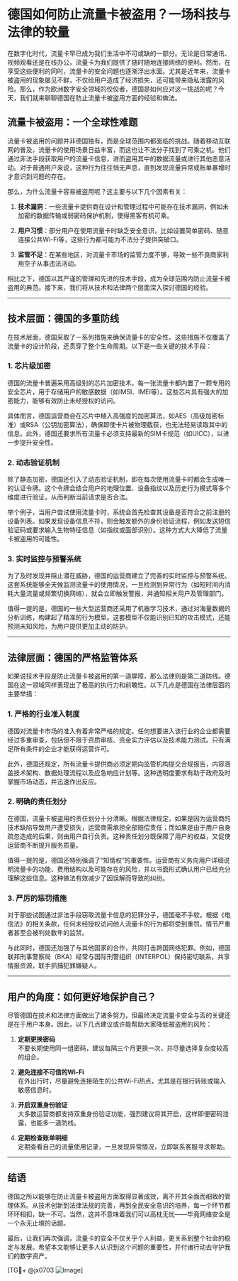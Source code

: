 # 德国如何防止流量卡被盗用？一场科技与法律的较量

在数字化时代，流量卡早已成为我们生活中不可或缺的一部分。无论是日常通讯、视频观看还是在线办公，流量卡为我们提供了随时随地连接网络的便利。然而，在享受这些便利的同时，流量卡的安全问题也逐渐浮出水面。尤其是近年来，流量卡被盗用的现象屡见不鲜，不仅给用户造成了经济损失，还可能带来隐私泄露的风险。那么，作为欧洲数字安全领域的佼佼者，德国是如何应对这一挑战的呢？今天，我们就来聊聊德国在防止流量卡被盗用方面的经验和做法。

## 流量卡被盗用：一个全球性难题

流量卡被盗用的问题并非德国独有，而是全球范围内都面临的挑战。随着移动互联网的普及，流量卡的使用场景日益丰富，而这也让不法分子找到了可乘之机。他们通过非法手段获取用户的流量卡信息，进而盗用其中的数据流量或进行其他恶意活动。对于普通用户来说，这种行为往往悄无声息，直到发现流量异常或账单暴增时才意识到问题的存在。

那么，为什么流量卡容易被盗用呢？这主要与以下几个因素有关：

1. **技术漏洞**：一些流量卡提供商在设计和管理过程中可能存在技术漏洞，例如未加密的数据传输或弱密码保护机制，使得黑客有机可乘。
   
2. **用户习惯**：部分用户在使用流量卡时缺乏安全意识，比如设置简单密码、随意连接公共Wi-Fi等，这些行为都可能为不法分子提供突破口。
   
3. **监管不足**：在某些地区，对流量卡市场的监管力度不够，导致一些不良商家利用空子从事违法活动。

相比之下，德国以其严谨的管理和先进的技术手段，成为全球范围内防止流量卡被盗用的典范。接下来，我们将从技术和法律两个层面深入探讨德国的经验。

---

## 技术层面：德国的多重防线

在技术层面，德国采取了一系列措施来确保流量卡的安全性。这些措施不仅覆盖了流量卡的设计阶段，还贯穿了整个生命周期。以下是一些关键的技术手段：

### 1. **芯片级加密**

德国的流量卡普遍采用高级别的芯片加密技术。每一张流量卡都内置了一颗专用的安全芯片，用于存储用户的敏感数据（如IMSI、IMEI等）。这些芯片具有强大的加密能力，能够有效防止未经授权的访问。

具体而言，德国运营商会在芯片中植入高强度的加密算法，如AES（高级加密标准）或RSA（公钥加密算法），确保即使卡片被物理截获，也无法轻易读取其中的信息。此外，德国还要求所有流量卡必须支持最新的SIM卡规范（如UICC），以进一步提升安全性。

### 2. **动态验证机制**

除了静态加密，德国还引入了动态验证机制，即在每次使用流量卡时都会生成唯一的认证令牌。这个令牌会结合用户的地理位置、设备指纹以及历史行为模式等多个维度进行验证，从而判断当前请求是否合法。

举个例子，当用户尝试使用流量卡时，系统会首先检查其设备是否符合之前注册的设备列表。如果发现设备信息不符，则会触发额外的身份验证流程，例如发送短信验证码或要求输入生物特征信息（如指纹或面部识别）。这种方式大大降低了流量卡被盗用的可能性。

### 3. **实时监控与预警系统**

为了及时发现并阻止潜在威胁，德国的运营商建立了完善的实时监控与预警系统。这套系统能够全天候监测流量卡的使用情况，一旦检测到异常行为（如短时间内消耗大量流量或频繁切换网络），就会立即触发警报，并通知相关用户及管理部门。

值得一提的是，德国的一些大型运营商还采用了机器学习技术，通过对海量数据的分析训练，构建起了精准的行为模型。这套模型不仅能识别已知的攻击模式，还能预测未知风险，为用户提供更加主动的防护。

---

## 法律层面：德国的严格监管体系

如果说技术手段是防止流量卡被盗用的第一道屏障，那么法律则是第二道防线。德国在这一领域同样表现出了极高的执行力和前瞻性。以下几点是德国在法律层面的主要举措：

### 1. **严格的行业准入制度**

德国对流量卡市场的准入有着非常严格的规定。任何想要进入该行业的企业都需要经过多重审查，包括但不限于资质审核、资金实力评估以及技术能力测试。只有满足所有条件的企业才能获得运营许可。

此外，德国还规定，所有流量卡提供商必须定期向监管机构提交合规报告，内容涵盖技术架构、数据处理流程以及应急响应计划等。这种透明度要求有助于政府及时掌握市场动态，并迅速作出反应。

### 2. **明确的责任划分**

在德国，流量卡被盗用的责任划分十分清晰。根据法律规定，如果是因为运营商的技术缺陷导致用户遭受损失，运营商需承担全部赔偿责任；而如果是由于用户自身疏忽造成的后果，则由用户自行负责。这种责任划分既保障了用户的权益，又促使运营商不断提升服务质量。

值得一提的是，德国还特别强调了“知情权”的重要性。运营商有义务向用户详细说明流量卡的功能、费用结构以及可能存在的风险，并以书面形式确认用户已经充分理解这些信息。这种做法有效减少了因误解而导致的纠纷。

### 3. **严厉的惩罚措施**

对于那些试图通过非法手段窃取流量卡信息的犯罪分子，德国毫不手软。根据《电信法》的相关条款，任何未经授权访问他人流量卡的行为都将受到重罚。情节严重者甚至会被判处数年的监禁。

与此同时，德国还加强了与其他国家的合作，共同打击跨国网络犯罪。例如，德国联邦刑事警察局（BKA）经常与国际刑警组织（INTERPOL）保持密切联系，共享情报资源，联手抓捕犯罪嫌疑人。

---

## 用户的角度：如何更好地保护自己？

尽管德国在技术和法律方面做出了诸多努力，但最终决定流量卡安全与否的关键还是在于用户本身。因此，以下几点建议或许能帮助大家降低被盗用的风险：

1. **定期更换密码**  
   不要长期使用同一组密码，建议每隔三个月更换一次，并尽量选择复杂度较高的组合。

2. **避免连接不可信的Wi-Fi**  
   在外出行时，尽量避免连接陌生的公共Wi-Fi热点，尤其是在银行转账或输入敏感信息时。

3. **开启双重身份验证**  
   大多数运营商都支持双重身份验证功能，强烈建议将其开启，这样即便密码泄露，也能多一道防线。

4. **定期检查账单明细**  
   定期查看自己的流量使用记录，一旦发现异常情况，立即联系客服寻求帮助。

---

## 结语

德国之所以能够在防止流量卡被盗用方面取得显著成效，离不开其全面而细致的管理体系。从技术创新到法律法规的完善，再到全民安全意识的培养，每一个环节都环环相扣，缺一不可。当然，这并不意味着我们可以高枕无忧——毕竟网络安全是一个永无止境的话题。

最后，让我们再次强调，流量卡的安全不仅关乎个人利益，更关系到整个社会的稳定与发展。希望本文能够让更多人认识到这个问题的重要性，并付诸行动去守护我们的数字资产。

[TG💪+ @jx0703 ![Image](https://github.com/user-attachments/assets/dbca1d08-cadb-493c-b0ec-ad6f7a83f270)]